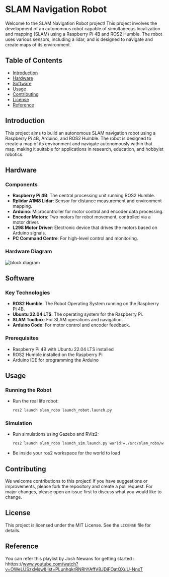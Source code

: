 # SLAM Navigation Robot

Welcome to the SLAM Navigation Robot project! This project involves the development of an autonomous robot capable of simultaneous localization and mapping (SLAM) using a Raspberry Pi 4B and ROS2 Humble. The robot uses various sensors, including a lidar, and is designed to navigate and create maps of its environment.

## Table of Contents

- [Introduction](#introduction)
- [Hardware](#hardware)
- [Software](#software)
- [Usage](#usage)
- [Contributing](#contributing)
- [License](#license)
- [Reference](#reference)


## Introduction

This project aims to build an autonomous SLAM navigation robot using a Raspberry Pi 4B, Arduino, and ROS2 Humble. The robot is designed to create a map of its environment and navigate autonomously within that map, making it suitable for applications in research, education, and hobbyist robotics.

## Hardware

### Components

- **Raspberry Pi 4B**: The central processing unit running ROS2 Humble.
- **Rplidar A1M8 Lidar**: Sensor for distance measurement and environment mapping.
- **Arduino**: Microcontroller for motor control and encoder data processing.
- **Encoder Motors**: Two motors for robot movement, controlled via a motor driver.
- **L298 Motor Driver**: Electronic device that drives the motors based on Arduino signals.
- **PC Command Centre**: For high-level control and monitoring.

### Hardware Diagram

![block diagram](https://github.com/user-attachments/assets/33b283b5-baea-43b9-8107-6f49b14c1c54)

## Software

### Key Technologies

- **ROS2 Humble**: The Robot Operating System running on the Raspberry Pi 4B.
- **Ubuntu 22.04 LTS**: The operating system for the Raspberry Pi.
- **SLAM Toolbox**: For SLAM operations and navigation.
- **Arduino Code**: For motor control and encoder feedback.


### Prerequisites

- Raspberry Pi 4B with Ubuntu 22.04 LTS installed
- ROS2 Humble installed on the Raspberry Pi
- Arduino IDE for programming the Arduino


## Usage

### Running the Robot

- Run the real life robot:
  ```bash
  ros2 launch slam_robo launch_robot.launch.py
  ```

### Simulation

- Run simulations using Gazebo and RViz2:
  ```bash
  ros2 launch slam_robo launch_sim.launch.py world:=./src/slam_robo/worlds/obstacles.world
  ```
- Be inside your ros2 workspace for the world to load

## Contributing

We welcome contributions to this project! If you have suggestions or improvements, please fork the repository and create a pull request. For major changes, please open an issue first to discuss what you would like to change.

## License

This project is licensed under the MIT License. See the `LICENSE` file for details.

## Reference

You can refer this playlist by Josh Newans for getting started : hhttps://www.youtube.com/watch?v=OWeLUSzxMsw&list=PLunhqkrRNRhYAffV8JDiFOatQXuU-NnxT
